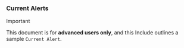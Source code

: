 
### Current Alerts

> [!IMPORTANT]
> This document is for **advanced users only**, and this Include outlines a sample `Current Alert`.
